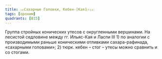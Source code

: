 ```yaml
---
title: ⒜Сахарные Головки, Кебен-[Кая]⒯⒵
tags: [ороним]
quadrants: [В15]
---
```


Группа стройных конических утесов с округленными вершинами. На лесистой
седловине между гг. Ильяс-Кая и Ласпи III 1) по аналогии с производимыми раньше
коническими отливками сахара-рафинада, «сахарными головами»; 2) тюрк. кебен –
стог – утесы можно сравнить и со стогами.
